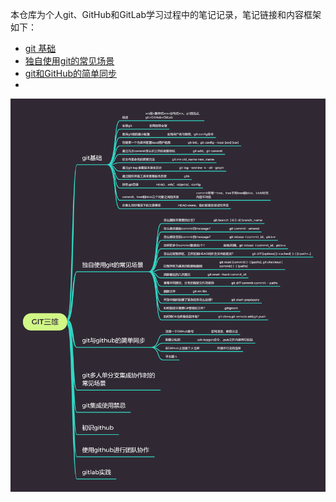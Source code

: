 本仓库为个人git、GitHub和GitLab学习过程中的笔记记录，笔记链接和内容框架如下：

* [git 基础](http://note.youdao.com/noteshare?id=59f701aa9fc3817e7615a84a7db18922&sub=2DB078ED5E1A46B797A3FF4550E20E46)
* [独自使用git的常见场景](http://note.youdao.com/noteshare?id=cd58d56a9ce95a646bbfe0aad66e0365&sub=E269E4EF919348BF9602F43CAC3E5113)
* [git和GitHub的简单同步]()
* 

![tutorial_overview](./images/tutorial_overview.png)